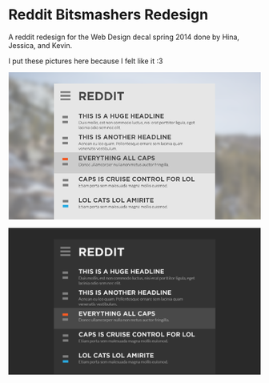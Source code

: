 Reddit Bitsmashers Redesign
======

A reddit redesign for the Web Design decal spring 2014 done by Hina, Jessica, and Kevin.

I put these pictures here because I felt like it :3

![alt text](/mockups/lightmock.png "A light themed, background image mockup")

![alt text](/mockups/darkmock.png "A night mode mockup")
